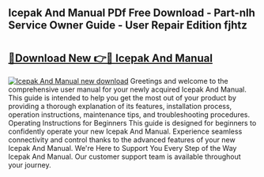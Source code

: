 ## Icepak And Manual PDf Free Download - Part-nIh Service Owner Guide - User Repair Edition fjhtz

# <h2><a href="http://bc6791.oget.top/?id=Icepak+And+Manual">🔗Download New 👉🔴 Icepak And Manual</a></h2>

[![Icepak And Manual new download](https://i.imgur.com/5g1atiW.png)](http://bc6791.oget.top/?id=Icepak+And+Manual)
Greetings and welcome to the comprehensive user manual for your newly acquired Icepak And Manual. This guide is intended to help you get the most out of your product by providing a thorough explanation of its features, installation process, operation instructions, maintenance tips, and troubleshooting procedures. Operating Instructions for Beginners This guide is designed for beginners to confidently operate your new Icepak And Manual. Experience seamless connectivity and control thanks to the advanced features of your new Icepak And Manual. We're Here to Support You Every Step of the Way Icepak And Manual. Our customer support team is available throughout your journey.
